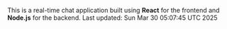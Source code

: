 This is a real-time chat application built using **React** for the frontend and **Node.js** for the backend.
Last updated: Sun Mar 30 05:07:45 UTC 2025

